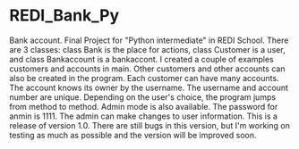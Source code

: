 # REDI_Bank_Py
Bank account. Final Project for "Python intermediate" in REDI School.
There are 3 classes:
class Bank is the place for actions, class Customer is a user, and class Bankaccount is a bankaccont. 
I created a couple of examples  customers and accounts in main. Other customers and other accounts can also be created in the program. Each customer can have many accounts. The account knows its owner by the username. The username and account number are unique. Depending on the user's choice, the program jumps from method to method. Admin mode is also available. The password for anmin is 1111. The admin can make changes to user information.
This is a release of version 1.0. There are still bugs in this version, but I'm working on testing as much as possible and the version will be improved soon.
